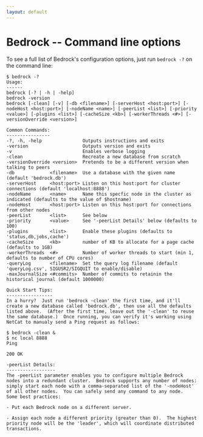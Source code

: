 ```yaml
---
layout: default
---
```


# Bedrock -- Command line options
To see a full list of Bedrock's configuration options, just run `bedrock -?` on the command line:

	$ bedrock -?
	Usage:
	------
	bedrock [-? | -h | -help]
	bedrock -version
	bedrock [-clean] [-v] [-db <filename>] [-serverHost <host:port>] [-nodeHost <host:port>] [-nodeName <name>] [-peerList <list>] [-priority <value>] [-plugins <list>] [-cacheSize <kb>] [-workerThreads <#>] [-versionOverride <version>]

	Common Commands:
	----------------
	-?, -h, -help               Outputs instructions and exits
	-version                    Outputs version and exits
	-v                          Enables verbose logging
	-clean                      Recreate a new database from scratch
	-versionOverride <version>  Pretends to be a different version when talking to peers
	-db             <filename>  Use a database with the given name (default 'bedrock.db')
	-serverHost     <host:port> Listen on this host:port for cluster connections (default 'localhost:8888')
	-nodeName       <name>      Name this specfic node in the cluster as indicated (defaults to the value of $hostname)
	-nodeHost       <host:port> Listen on this host:port for connections from other nodes
	-peerList       <list>      See below
	-priority       <value>     See '-peerList Details' below (defaults to 100)
	-plugins        <list>      Enable these plugins (defaults to 'status,db,jobs,cache')
	-cacheSize      <kb>        number of KB to allocate for a page cache (defaults to 1GB)
	-workerThreads  <#>         Number of worker threads to start (min 1, defaults to number of CPU cores)
	-queryLog       <filename>  Set the query log filename (default 'queryLog.csv', SIGUSR2/SIGQUIT to enable/disable)
	-maxJournalSize <#commits>  Number of commits to retainin the historical journal (default 1000000)

	Quick Start Tips:
	-----------------
	In a hurry?  Just run 'bedrock -clean' the first time, and it'll create a new database called 'bedrock.db', then use all the defaults listed above.  (After the first time, leave out the '-clean' to reuse the same database.)  Once running, you can verify it's working using NetCat to manualy send a Ping request as follows:

	$ bedrock -clean &
	$ nc local 8888
	Ping

	200 OK

	-peerList Details:
	------------------
	The -peerList parameter enables you to configure multiple Bedrock nodes into a redundant cluster.  Bedrock supports any number of nodes: simply start each node with a comma-separated list of the '-nodeHost' of all other nodes.  You can safely send any command to any node.  Some best practices:

	- Put each Bedrock node on a different server.

	- Assign each node a different priority (greater than 0).  The highest priority node will be the 'leader', which will coordinate distributed transactions.


